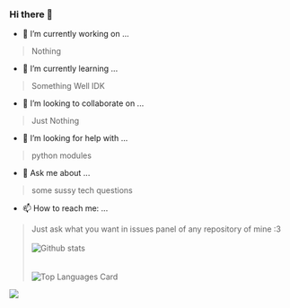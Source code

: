 ### Hi there 👋

<!--
**azlan-syed/azlan-syed** is a ✨ _special_ ✨ repository because its `README.md` (this file) appears on your GitHub profile.
-->
<!-- Here are some ideas to get you started: -->

- 🔭 I’m currently working on ... 
> Nothing
- 🌱 I’m currently learning ...
> Something Well IDK
- 👯 I’m looking to collaborate on ...
> Just Nothing
- 🤔 I’m looking for help with ...
> python modules
- 💬 Ask me about ...
> some sussy tech questions
- 📫 How to reach me: ... 
> Just ask what you want in issues panel of any repository of mine :3
<br><br>
![Github stats](https://github-readme-stats.vercel.app/api?username=azlan-syed&theme=highcontrast&show_icons=true&count_private=true)<br><br><br>
![Top Languages Card](https://github-readme-stats.vercel.app/api/top-langs/?username=azlan-syed)

<img align="center" src="https://github-readme-stats.vercel.app/api/<CARD_TYPE>/?username=azlan-syed&theme=<THEME_NAME>" />
